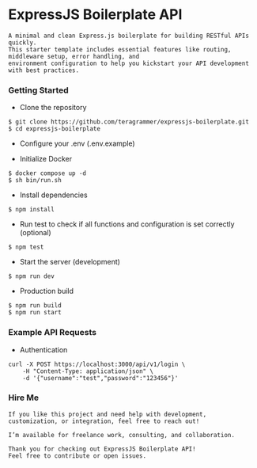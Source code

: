# ExpressJS Boilerplate API
```
A minimal and clean Express.js boilerplate for building RESTful APIs quickly. 
This starter template includes essential features like routing, middleware setup, error handling, and 
environment configuration to help you kickstart your API development with best practices.
```

### Getting Started
- Clone the repository
```
$ git clone https://github.com/teragrammer/expressjs-boilerplate.git
$ cd expressjs-boilerplate
```

- Configure your .env (.env.example)

- Initialize Docker
```
$ docker compose up -d
$ sh bin/run.sh
```

- Install dependencies
```
$ npm install
```

- Run test to check if all functions and configuration is set correctly (optional)
```
$ npm test
```

- Start the server (development)
```
$ npm run dev
```

- Production build
```
$ npm run build
$ npm run start
```

### Example API Requests
- Authentication
```
curl -X POST https://localhost:3000/api/v1/login \
    -H "Content-Type: application/json" \
    -d '{"username":"test","password":"123456"}'
```

### Hire Me
```
If you like this project and need help with development, customization, or integration, feel free to reach out!

I’m available for freelance work, consulting, and collaboration.

Thank you for checking out ExpressJS Boilerplate API!
Feel free to contribute or open issues.
```